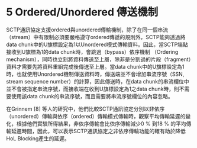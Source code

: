 # 5 Ordered/Unordered 傳送機制

SCTP通訊協定支援ordered與unordered傳輸機制，除了在同一個串流（stream）中有限制必須要嚴格遵守ordered傳遞的規則外，SCTP能夠透過將data chunk中的U旗標設定為1以Unordered模式傳輸資料。因此，當SCTP端點接收到U旗標為1的data chunk時，會跳過（bypass）依序機制 （Ordering mechanism），同時也立刻將資料傳送至上層，除非是分割過的片段（fragment）資料才需要先將資料重組完成後傳送至上層。當data chunk中的U旗標設定為1時，也就使用Unordered機制傳送資料時，傳送端並不會增加串流序號（SSN, stream sequence number）的計算，因此傳送時，在data chunk的串流欄位中並不會被指定串流序號，而接收端在收到U旗標設定為1之data chunk時，則不需要使用該data chunk的串流序號，而且需要將串流序號欄位的內容忽略。

在Grinnem \[8] 等人的研究中，他們比較SCTP通訊協定分別以非依序（unordered）傳輸與依序（ordered）傳輸模式傳輸時，觀察平均傳輸延遲的變化，根據他們實驗所得結果，非依序傳輸會比依序傳輸減少0 % 到18 % 的平均傳輸延遲時間，因此，可以表示SCTP通訊協定之非依序傳輸功能的確有助於降低HoL Blocking產生的延遲。
